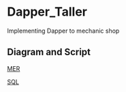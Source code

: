 # Dapper_Taller
Implementing Dapper to mechanic shop

## Diagram and Script
[MER](https://github.com/ksbcoder/Dapper_Taller/blob/05d560639d244c8c39c096ed2065d27963b70435/Dapper_Shop.Utils/MER%20-%20Taller%20(Dapper).drawio.png)

[SQL](https://github.com/ksbcoder/Dapper_Taller/blob/05d560639d244c8c39c096ed2065d27963b70435/Dapper_Shop.Utils/Script%20Shop.sql)
